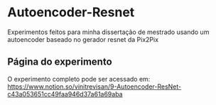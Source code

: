 # Autoencoder-Resnet
Experimentos feitos para minha dissertação de mestrado usando um autoencoder baseado no gerador resnet da Pix2Pix

## Página do experimento
O experimento completo pode ser acessado em: 
https://www.notion.so/vinitrevisan/9-Autoencoder-ResNet-c43a053651cc49faa946d37a61a69aba

